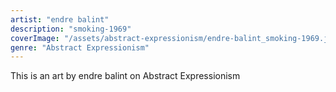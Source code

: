 ```yaml
---
artist: "endre balint"
description: "smoking-1969"
coverImage: "/assets/abstract-expressionism/endre-balint_smoking-1969.jpg"
genre: "Abstract Expressionism"
---
```

This is an art by endre balint on Abstract Expressionism

